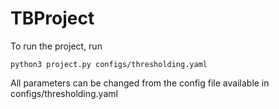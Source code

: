# TBProject
To run the project, run

```
python3 project.py configs/thresholding.yaml
```

All parameters can be changed from the config file available in configs/thresholding.yaml
